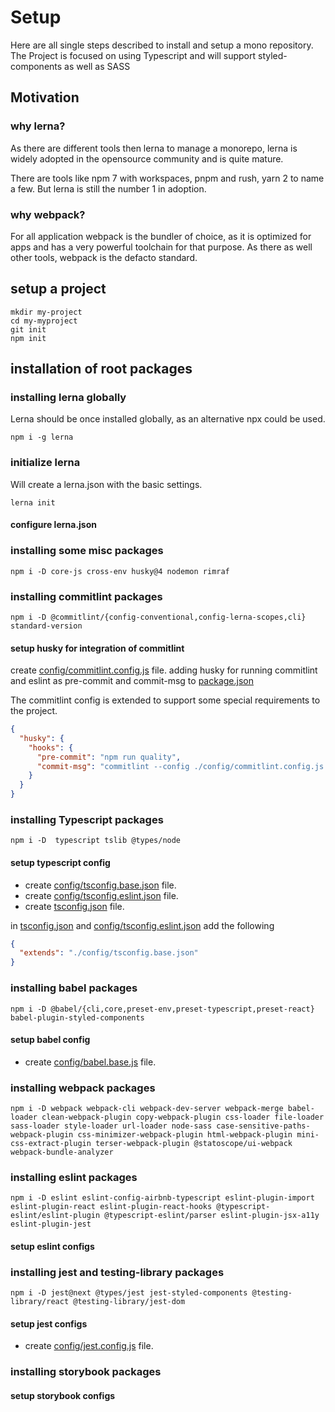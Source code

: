 # Setup

Here are all single steps described to install and setup a mono repository.
The Project is focused on using Typescript and will support styled-components as well as SASS

## Motivation

### why lerna?
As there are different tools then lerna to manage a monorepo, lerna is widely adopted in the opensource community and is quite mature.

There are tools like npm 7 with workspaces, pnpm and rush, yarn 2 to name a few. But lerna is still the number 1 in adoption.

### why webpack?
For all application webpack is the bundler of choice, as it is optimized for apps and has a very powerful toolchain for that purpose.
As there as well other tools, webpack is the defacto standard.

## setup a project
```
mkdir my-project
cd my-myproject
git init
npm init
```

## installation of root packages

### installing lerna globally
Lerna should be once installed globally, as an alternative npx could be used.

```shell script
npm i -g lerna
```

### initialize lerna
Will create a lerna.json with the basic settings.
```
lerna init
```
#### configure lerna.json

### installing some misc packages
```shell script
npm i -D core-js cross-env husky@4 nodemon rimraf
```

### installing commitlint packages
```shell script
npm i -D @commitlint/{config-conventional,config-lerna-scopes,cli} standard-version
```

#### setup husky for integration of commitlint

create [config/commitlint.config.js](../config/commitlint.config.js) file.
adding husky for running commitlint and eslint as pre-commit and commit-msg to [package.json](../package.json)

The commitlint config is extended to support some special requirements to the project.
```json
{
  "husky": {
    "hooks": {
      "pre-commit": "npm run quality",
      "commit-msg": "commitlint --config ./config/commitlint.config.js --env HUSKY_GIT_PARAMS"
    }
  }
}
```

### installing Typescript packages
```shell script
npm i -D  typescript tslib @types/node
```

#### setup typescript config
* create [config/tsconfig.base.json](../config/tsconfig.base.json) file.
* create [config/tsconfig.eslint.json](../config/tsconfig.eslint.json) file.
* create [tsconfig.json](../tsconfig.json) file.

in [tsconfig.json](../tsconfig.json) and [config/tsconfig.eslint.json](../config/tsconfig.eslint.json) add the following
```json
{
  "extends": "./config/tsconfig.base.json"
}
```
### installing babel packages
```shell script
npm i -D @babel/{cli,core,preset-env,preset-typescript,preset-react} babel-plugin-styled-components
```
#### setup babel config

* create [config/babel.base.js](../config/babel.base.js) file.

### installing webpack packages
```shell script
npm i -D webpack webpack-cli webpack-dev-server webpack-merge babel-loader clean-webpack-plugin copy-webpack-plugin css-loader file-loader sass-loader style-loader url-loader node-sass case-sensitive-paths-webpack-plugin css-minimizer-webpack-plugin html-webpack-plugin mini-css-extract-plugin terser-webpack-plugin @statoscope/ui-webpack webpack-bundle-analyzer
```

### installing eslint packages
```shell script
npm i -D eslint eslint-config-airbnb-typescript eslint-plugin-import eslint-plugin-react eslint-plugin-react-hooks @typescript-eslint/eslint-plugin @typescript-eslint/parser eslint-plugin-jsx-a11y eslint-plugin-jest
```

#### setup eslint configs

### installing jest and testing-library packages
```shell script
npm i -D jest@next @types/jest jest-styled-components @testing-library/react @testing-library/jest-dom
```

#### setup jest configs

* create [config/jest.config.js](../config/jest.config.js) file.

### installing storybook packages

#### setup storybook configs
